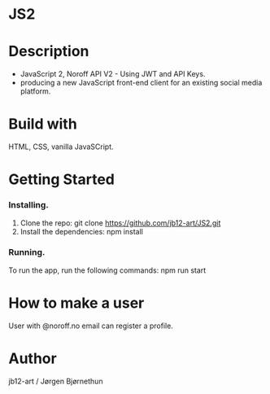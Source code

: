 # JS2

# Description

- JavaScript 2, Noroff API V2 - Using JWT and API Keys.
- producing a new JavaScript front-end client for an existing social media platform.

#

# Build with

HTML, CSS, vanilla JavaSCript.

#

# Getting Started

### Installing.

1. Clone the repo: git clone https://github.com/jb12-art/JS2.git
2. Install the dependencies: npm install

### Running.

To run the app, run the following commands: npm run start

#

# How to make a user

User with @noroff.no email can register a profile.

#

# Author

jb12-art / Jørgen Bjørnethun
